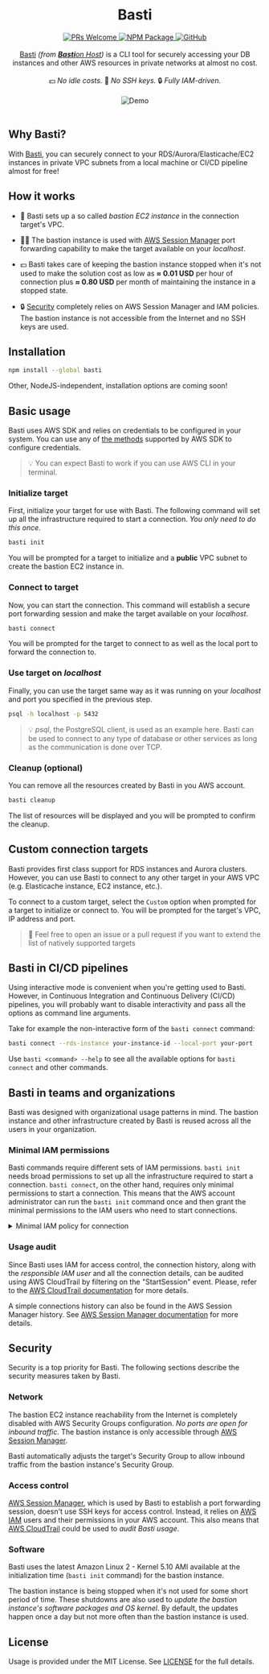 <h1 align="center">Basti</h1>

<div align="center">
  <a href="https://makeapullrequest.com/">
    <img alt="PRs Welcome" src="https://img.shields.io/badge/PRs-welcome-brightgreen.svg?style=flat">
  </a>
  <a href="https://www.npmjs.com/package/basti">
    <img alt="NPM Package" src="https://img.shields.io/npm/v/basti?color=blue">
  </a>
  <a href="https://github.com/BohdanPetryshyn/basti/blob/main/LICENSE">
    <img alt="GitHub" src="https://img.shields.io/github/license/BohdanPetryshyn/basti">
  </a>
</div>

<br/>

<div align="center">
  <a href="https://github.com/BohdanPetryshyn/basti">Basti</a> <em>(from <a href="https://en.wikipedia.org/wiki/Bastion_host"><strong>Basti</strong>on Host</a>)</em> is a CLI tool for securely accessing your DB instances and other AWS resources in private networks at almost no cost. 
  <br/>
  <br/>
  💵 <em>No idle costs.</em>  🔑 <em>No SSH keys.</em> 🔒 <em>Fully IAM-driven.</em>
</div>

<br/>

<div align="center">
  <img alt="Demo" src="https://user-images.githubusercontent.com/45905756/211385579-3ac54ad5-7c90-4b68-9b22-239f4b26ad61.gif">
</div>

<br/>

## Why Basti?

With [Basti](https://github.com/BohdanPetryshyn/basti), you can securely connect to your RDS/Aurora/Elasticache/EC2 instances in private VPC subnets from a local machine or CI/CD pipeline almost for free!

## How it works

- 🏰 Basti sets up a so called _bastion EC2 instance_ in the connection target's VPC.

- 🧑‍💻 The bastion instance is used with [AWS Session Manager](https://docs.aws.amazon.com/systems-manager/latest/userguide/session-manager.html) port forwarding capability to make the target available on your _localhost_.

- 💵 Basti takes care of keeping the bastion instance stopped when it's not used to make the solution cost as low as **≈ 0.01 USD** per hour of connection plus **≈ 0.80 USD** per month of maintaining the instance in a stopped state.

- 🔒 [Security](#security) completely relies on AWS Session Manager and IAM policies. The bastion instance is not accessible from the Internet and no SSH keys are used.

## Installation

```sh
npm install --global basti
```

Other, NodeJS-independent, installation options are coming soon!

## Basic usage

Basti uses AWS SDK and relies on credentials to be configured in your system. You can use any of [the methods](https://docs.aws.amazon.com/sdk-for-javascript/v3/developer-guide/setting-credentials-node.html) supported by AWS SDK to configure credentials.

> 💡 You can expect Basti to work if you can use AWS CLI in your terminal.

### Initialize target

First, initialize your target for use with Basti. The following command will set up all the infrastructure required to start a connection. _You only need to do this once_.

```sh
basti init
```

You will be prompted for a target to initialize and a **public** VPC subnet to create the bastion EC2 instance in.

### Connect to target

Now, you can start the connection. This command will establish a secure port forwarding session and make the target available on your _localhost_.

```sh
basti connect
```

You will be prompted for the target to connect to as well as the local port to forward the connection to.

### Use target on _localhost_

Finally, you can use the target same way as it was running on your _localhost_ and port you specified in the previous step.

```sh
psql -h localhost -p 5432
```

> 💡 _psql_, the PostgreSQL client, is used as an example here. Basti can be used to connect to any type of database or other services as long as the communication is done over TCP.

### Cleanup (optional)

You can remove all the resources created by Basti in you AWS account.

```sh
basti cleanup
```

The list of resources will be displayed and you will be prompted to confirm the cleanup.

## Custom connection targets

Basti provides first class support for RDS instances and Aurora clusters. However, you can use Basti to connect to any other target in your AWS VPC (e.g. Elasticache instance, EC2 instance, etc.).

To connect to a custom target, select the `Custom` option when prompted for a target to initialize or connect to. You will be prompted for the target's VPC, IP address and port.

> 🤝 Feel free to open an issue or a pull request if you want to extend the list of natively supported targets

## Basti in CI/CD pipelines

Using interactive mode is convenient when you're getting used to Basti. However, in Continuous Integration and Continuous Delivery (CI/CD) pipelines, you will probably want to disable interactivity and pass all the options as command line arguments.

Take for example the non-interactive form of the `basti connect` command:

```sh
basti connect --rds-instance your-instance-id --local-port your-port
```

Use `basti <command> --help` to see all the available options for `basti connect` and other commands.

## Basti in teams and organizations

Basti was designed with organizational usage patterns in mind. The bastion instance and other infrastructure created by Basti is reused across all the users in your organization.

### Minimal IAM permissions

Basti commands require different sets of IAM permissions. `basti init` needs broad permissions to set up all the infrastructure required to start a connection. `basti connect`, on the other hand, requires only minimal permissions to start a connection. This means that the AWS account administrator can run the `basti init` command once and then grant the minimal permissions to the IAM users who need to start connections.

<details>
<summary> Minimal IAM policy for connection</summary>

The following command is optimized for minimal permissions required to start a connection. It doesn't need to retrieve the target information as it's passed as command line arguments.

```sh
basti connect --custom-target-vpc your-vpc-id --custom-target-host your-target-host --custom-target-port your-target-port --local-port your-local-port
```

Minimal policy:

```json
{
  "Version": "2012-10-17",
  "Statement": [
    {
      "Effect": "Allow",
      "Action": "ec2:DescribeInstances",
      "Resource": "*"
    },
    {
      "Effect": "Allow",
      "Action": "ec2:StartInstances",
      "Resource": "arn:aws:ec2:<your-region>:<your-account-id>:instance/<your-basti-instance-id>"
    },
    {
      "Effect": "Allow",
      "Action": "ec2:CreateTags",
      "Resource": "arn:aws:ec2:<your-region>:<your-account-id>:instance/<your-basti-instance-id>"
    },
    {
      "Effect": "Allow",
      "Action": "ssm:StartSession",
      "Resource": [
        "arn:aws:ssm:*:*:document/AWS-StartPortForwardingSessionToRemoteHost",
        "arn:aws:ec2:<your-region>:<your-account-id>:instance/<your-basti-instance-id>"
      ]
    }
  ]
}
```

</details>

### Usage audit

Since Basti uses IAM for access control, the connection history, along with the _responsible IAM user_ and all the connection details, can be audited using AWS CloudTrail by filtering on the "StartSession" event. Please, refer to the [AWS CloudTrail documentation](https://docs.aws.amazon.com/awscloudtrail/latest/userguide/cloudtrail-user-guide.html) for more details.

A simple connections history can also be found in the AWS Session Manager history. See [AWS Session Manager documentation](https://docs.aws.amazon.com/systems-manager/latest/userguide/session-manager-working-with-view-history.html) for more details.

## Security

Security is a top priority for Basti. The following sections describe the security measures taken by Basti.

### Network

The bastion EC2 instance reachability from the Internet is completely disabled with AWS Security Groups configuration. _No ports are open for inbound traffic._ The bastion instance is only accessible through [AWS Session Manager](https://docs.aws.amazon.com/systems-manager/latest/userguide/session-manager.html).

Basti automatically adjusts the target's Security Group to allow inbound traffic from the bastion instance's Security Group.

### Access control

[AWS Session Manager](https://docs.aws.amazon.com/systems-manager/latest/userguide/session-manager.html), which is used by Basti to establish a port forwarding session, doesn't use SSH keys for access control. Instead, it relies on [AWS IAM](https://aws.amazon.com/iam/) users and their permissions in your AWS account. This also means that [AWS CloudTrail](https://aws.amazon.com/cloudtrail/) could be used to _audit Basti usage_.

### Software

Basti uses the latest Amazon Linux 2 - Kernel 5.10 AMI available at the initialization time (`basti init` command) for the bastion instance.

The bastion instance is being stopped when it's not used for some short period of time. These shutdowns are also used to _update the bastion instance's software packages and OS kernel_. By default, the updates happen once a day but not more often than the bastion instance is used.

## License

Usage is provided under the MIT License. See [LICENSE](https://github.com/BohdanPetryshyn/basti/blob/main/LICENSE) for the full details.
